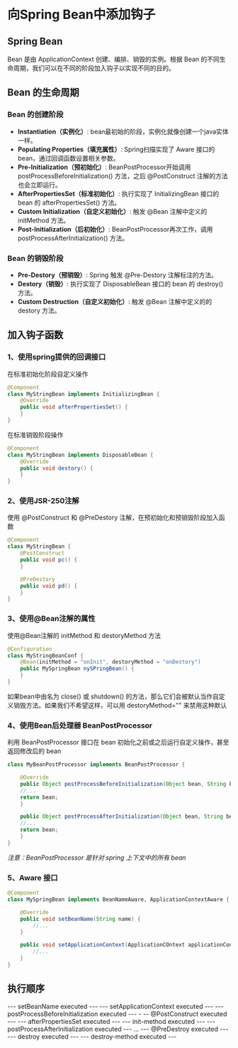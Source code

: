 
# 向Spring Bean中添加钩子

## Spring Bean

Bean 是由 ApplicationContext 创建、编排、销毁的实例。根据 Bean 的不同生命周期，我们可以在不同的阶段加入钩子以实现不同的目的。

## Bean 的生命周期

### Bean 的创建阶段

* **Instantiation（实例化）**: bean最初始的阶段，实例化就像创建一个java实体一样。
* **Populating Properties（填充属性）**: Spring扫描实现了 Aware 接口的 bean，通过回调函数设置相关参数。
* **Pre-Initialization（预初始化）**: BeanPostProcessor开始调用 postProcessBeforeInitialization() 方法，之后 @PostConstruct 注解的方法也会立即运行。
* **AfterPropertiesSet（标准初始化）**: 执行实现了 InitializingBean 接口的 bean 的 afterPropertiesSet() 方法。
* **Custom Initialization（自定义初始化）**: 触发 @Bean 注解中定义的 initMethod 方法。
* **Post-Initialization（后初始化）**: BeanPostProcessor再次工作，调用 postProcessAfterInitialization() 方法。

### Bean 的销毁阶段

* **Pre-Destory（预销毁）**: Spring 触发 @Pre-Destory 注解标注的方法。
* **Destory（销毁）**:  执行实现了 DisposableBean 接口的 bean 的 destroy() 方法。
* **Custom Destruction（自定义初始化）**: 触发 @Bean 注解中定义的的 destory 方法。

## 加入钩子函数

### 1、使用spring提供的回调接口

在标准初始化阶段自定义操作

```java
@Component
class MyStringBean implements InitializingBean {
	@Override
	public void afterPropertiesSet() {
	}
}
```

在标准销毁阶段操作

```java
@Component
class MyStringBean implements DisposableBean {
	@Override
	public void destory() {
	}
}
```

### 2、使用JSR-250注解

使用 @PostConstruct 和 @PreDestory 注解，在预初始化和预销毁阶段加入函数

```java
@Component
class MyStringBean {
	@PostConstruct
	public void pc() {
	}

	@PreDestory
	public void pd() {
	}
}
```

### 3、使用@Bean注解的属性

使用@Bean注解的 initMethod 和 destoryMethod 方法

```java
@Configuration
class MyStringBeanConf {
	@Bean(initMethod = "onInit", destoryMethod = "onDestory")
	public MySpringBean nySPringBean() {
	}
}
```

如果bean中由名为 close() 或 shutdown() 的方法，那么它们会被默认当作自定义销毁方法。如果我们不希望这样，可以用 destoryMethod="" 来禁用这种默认

### 4、使用Bean后处理器 BeanPostProcessor

利用 BeanPostProcessor 接口在 bean 初始化之前或之后运行自定义操作，甚至返回修改后的 bean

```java
class MyBeanPostProcessor implements BeanPostProcessor {

	@Override
	public Object postProcessBeforeInitialization(Object bean, String beanName) throws BeansException {
	//...
	return bean;
	}

	public Object postProcessAfterInitialization(Object bean, String beanName) throw BeansException {
	//...
	return bean;
	}
}
```

*注意：BeanPostProcessor 是针对 spring 上下文中的所有 bean*

### 5、Aware 接口

```java
@Component
class MySpringBean implements BeanNameAware, ApplicationContextAware {

	@Override
	public void setBeanName(String name) {
		//...
	}

	public void setApplicationContext(ApplicationCOntext applicationContext) throws BeansException {
		//...
	}
}
```

## 执行顺序

--- setBeanName executed --- 
--- setApplicationContext executed --- 
--- postProcessBeforeInitialization executed --- -
-- @PostConstruct executed --- 
--- afterPropertiesSet executed --- 
--- init-method executed --- 
--- postProcessAfterInitialization executed --- 
... 
--- @PreDestroy executed --- 
--- destroy executed --- 
--- destroy-method executed ---



